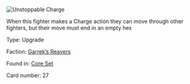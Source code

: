 
![Unstoppable Charge](https://warhammerunderworlds.com/wp-content/uploads/sites/6/2017/12/027_ENG-Unstoppable-Charge.png)

When this fighter makes a Charge action they can move through other fighters, but their move must end in an empty hex

Type: Upgrade

Faction: [Garrek’s Reavers](/factions/garreks-reavers.md)

Found in: [Core Set](/locations/core-set.md)

Card number: 27
